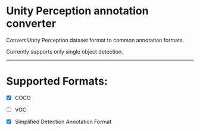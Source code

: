 # Unity Perception annotation converter

Convert Unity Perception dataset format to common annotation formats.

Currently supports only single object detection.

---

# Supported Formats:

- [x] COCO

- [ ] VOC

- [x] Simplified Detection Annotation Format
